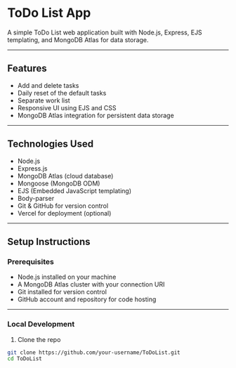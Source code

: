 # ToDo List App

A simple ToDo List web application built with Node.js, Express, EJS templating, and MongoDB Atlas for data storage.

---

## Features

- Add and delete tasks
- Daily reset of the default tasks
- Separate work list
- Responsive UI using EJS and CSS
- MongoDB Atlas integration for persistent data storage

---

## Technologies Used

- Node.js
- Express.js
- MongoDB Atlas (cloud database)
- Mongoose (MongoDB ODM)
- EJS (Embedded JavaScript templating)
- Body-parser
- Git & GitHub for version control
- Vercel for deployment (optional)

---

## Setup Instructions

### Prerequisites

- Node.js installed on your machine
- A MongoDB Atlas cluster with your connection URI
- Git installed for version control
- GitHub account and repository for code hosting

---

### Local Development

1. Clone the repo

```bash
git clone https://github.com/your-username/ToDoList.git
cd ToDoList
